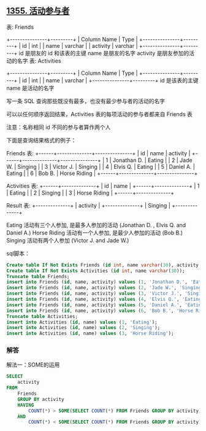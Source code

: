 ## [1355. 活动参与者](https://leetcode-cn.com/problems/activity-participants/)

表: Friends

+---------------+---------+
| Column Name   | Type    |
+---------------+---------+
| id            | int     |
| name          | varchar |
| activity      | varchar |
+---------------+---------+
id 是朋友的 id 和该表的主键
name 是朋友的名字
activity 是朋友参加的活动的名字
表: Activities

+---------------+---------+
| Column Name   | Type    |
+---------------+---------+
| id            | int     |
| name          | varchar |
+---------------+---------+
id 是该表的主键
name 是活动的名字


写一条 SQL 查询那些既没有最多，也没有最少参与者的活动的名字

可以以任何顺序返回结果，Activities 表的每项活动的参与者都来自 Friends 表

注意：名称相同 id 不同的参与者算作两个人

下面是查询结果格式的例子：

Friends 表:
+------+--------------+---------------+
| id   | name         | activity      |
+------+--------------+---------------+
| 1    | Jonathan D.  | Eating        |
| 2    | Jade W.      | Singing       |
| 3    | Victor J.    | Singing       |
| 4    | Elvis Q.     | Eating        |
| 5    | Daniel A.    | Eating        |
| 6    | Bob B.       | Horse Riding  |
+------+--------------+---------------+

Activities 表:
+------+--------------+
| id   | name         |
+------+--------------+
| 1    | Eating       |
| 2    | Singing      |
| 3    | Horse Riding |
+------+--------------+

Result 表:
+--------------+
| activity     |
+--------------+
| Singing      |
+--------------+

Eating 活动有三个人参加, 是最多人参加的活动 (Jonathan D. , Elvis Q. and Daniel A.)
Horse Riding 活动有一个人参加, 是最少人参加的活动 (Bob B.)
Singing 活动有两个人参加 (Victor J. and Jade W.)

sql脚本：

```sql
Create table If Not Exists Friends (id int, name varchar(30), activity varchar(30));
Create table If Not Exists Activities (id int, name varchar(30));
Truncate table Friends;
insert into Friends (id, name, activity) values (1, 'Jonathan D.', 'Eating');
insert into Friends (id, name, activity) values (2, 'Jade W.', 'Singing');
insert into Friends (id, name, activity) values (3, 'Victor J.', 'Singing');
insert into Friends (id, name, activity) values (4, 'Elvis Q.', 'Eating');
insert into Friends (id, name, activity) values (5, 'Daniel A.', 'Eating');
insert into Friends (id, name, activity) values (6, 'Bob B.', 'Horse Riding');
Truncate table Activities;
insert into Activities (id, name) values (1, 'Eating');
insert into Activities (id, name) values (2, 'Singing');
insert into Activities (id, name) values (3, 'Horse Riding');
```

### 解答

解法一：SOME的运用

```sql
SELECT 
	activity 
FROM 
	Friends 
	GROUP BY activity
	HAVING 
		COUNT(*) > SOME(SELECT COUNT(*) FROM Friends GROUP BY activity) 
	AND 
		COUNT(*) < SOME(SELECT COUNT(*) FROM Friends GROUP BY activity);
```

